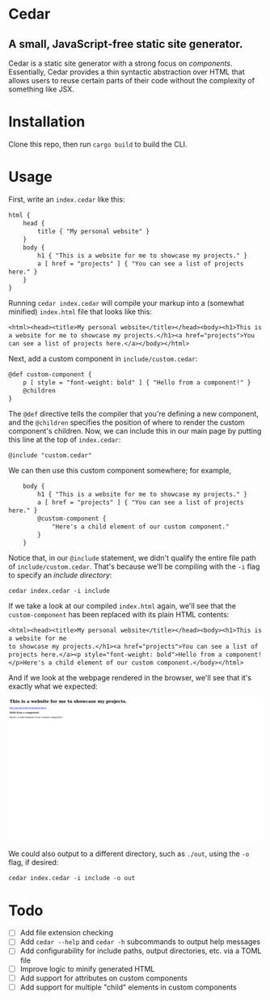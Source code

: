 # Cedar
## A small, JavaScript-free static site generator.

Cedar is a static site generator with a strong focus on *components*. Essentially, Cedar provides a thin syntactic abstraction over HTML that allows users to reuse certain parts of their code without the complexity of something like JSX.

# Installation
Clone this repo, then run `cargo build` to build the CLI.

# Usage
First, write an `index.cedar` like this:
```
html {
    head {
        title { "My personal website" }
    }
    body {
        h1 { "This is a website for me to showcase my projects." }
        a [ href = "projects" ] { "You can see a list of projects here." }
    }
}
```
Running `cedar index.cedar` will compile your markup into a (somewhat minified) `index.html` file that looks like this:
```
<html><head><title>My personal website</title></head><body><h1>This is a website for me to showcase my projects.</h1><a href="projects">You can see a list of projects here.</a></body></html>
```
Next, add a custom component in `include/custom.cedar`:
```
@def custom-component {
    p [ style = "font-weight: bold" ] { "Hello from a component!" }
    @children
}
```
The `@def` directive tells the compiler that you're defining a new component, and the `@children` specifies the position of where to render the custom component's children. Now, we can include this in our main page by putting this line at the top of `index.cedar`:
```
@include "custom.cedar"
```
We can then use this custom component somewhere; for example,
```
    body {
        h1 { "This is a website for me to showcase my projects." }
        a [ href = "projects" ] { "You can see a list of projects here." }
        @custom-component {
            "Here's a child element of our custom component."
        }
    }
```
Notice that, in our `@include` statement, we didn't qualify the entire file path of `include/custom.cedar`. That's because we'll be compiling with the `-i` flag to specify an _include directory_:
```
cedar index.cedar -i include 
```
If we take a look at our compiled `index.html` again, we'll see that the `custom-component` has been replaced with its plain HTML contents:
```
<html><head><title>My personal website</title></head><body><h1>This is a website for me
to showcase my projects.</h1><a href="projects">You can see a list of projects here.</a><p style="font-weight: bold">Hello from a component!</p>Here's a child element of our custom component.</body></html>
```
And if we look at the webpage rendered in the browser, we'll see that it's exactly what we expected:

![HTML page compiled by Cedar.](./img/cedar.png)

We could also output to a different directory, such as `./out`, using the `-o` flag, if desired:
```
cedar index.cedar -i include -o out
```

# Todo
- [ ] Add file extension checking
- [ ] Add `cedar --help` and `cedar -h` subcommands to output help messages
- [ ] Add configurability for include paths, output directories, etc. via a TOML file
- [ ] Improve logic to minify generated HTML
- [ ] Add support for attributes on custom components
- [ ] Add support for multiple "child" elements in custom components
